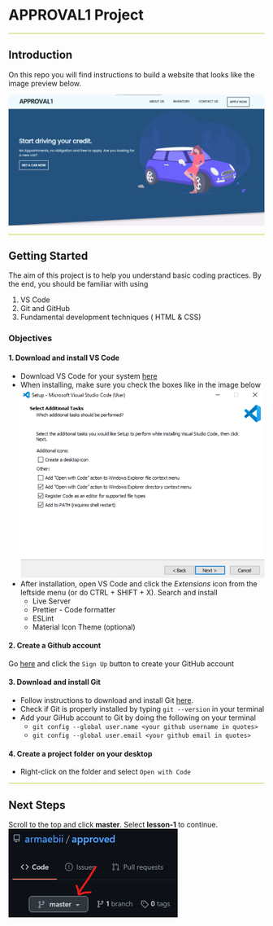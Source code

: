 # APPROVAL1 Project
<hr style="background-color: #BDC930;"/>

## Introduction
On this repo you will find instructions to build a website that looks like the image preview below.

![approval home](/images/home.png "approval home")
<hr style="background-color: #BDC930;"/>

## Getting Started
The aim of this project is to help you understand basic coding practices. By the end, you should be familiar with using
1. VS Code
2. Git and GitHub
3. Fundamental development techniques ( HTML & CSS)

### Objectives
#### 1. Download and install VS Code
- Download VS Code for your system [here](https://code.visualstudio.com/download)
- When installing, make sure you check the boxes like in the image below ![VS Code Checks](/images/vs%20code.png)
- After installation, open VS Code and click the *Extensions* icon from the leftside menu (or do CTRL + SHIFT + X). Search and install
  - Live Server
  - Prettier - Code formatter
  - ESLint
  - Material Icon Theme (optional)

#### 2. Create a Github account
Go [here](https://github.com/) and click the `Sign Up` button to create your GitHub account

#### 3. Download and install Git
- Follow instructions to download and install Git [here](https://git-scm.com/downloads).
- Check if Git is properly installed by typing `git --version` in your terminal
- Add your GiHub account to Git by doing the following on your terminal
  - `git config --global user.name <your github username in quotes>`
  - `git config --global user.email <your github email in quotes>`

#### 4. Create a project folder on your desktop
- Right-click on the folder and select `Open with Code`
<hr style="background-color: #BDC930;"/>

## Next Steps
Scroll to the top and click **master**. Select **lesson-1** to continue.
![continuation](images/master.png)